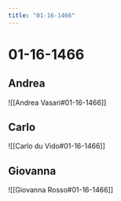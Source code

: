 ```yaml
---
title: "01-16-1466"
---
```

# 01-16-1466

## Andrea
![[Andrea Vasari#01-16-1466]]

## Carlo
![[Carlo du Vido#01-16-1466]]


## Giovanna
![[Giovanna Rosso#01-16-1466]]
